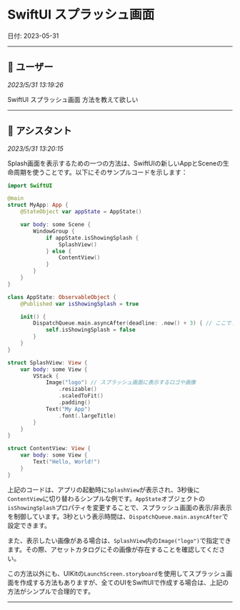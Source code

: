 # SwiftUI スプラッシュ画面

日付: 2023-05-31

---

## 👤 ユーザー
*2023/5/31 13:19:26*

SwiftUI スプラッシュ画面 方法を教えて欲しい

---

## 🤖 アシスタント
*2023/5/31 13:20:15*

Splash画面を表示するための一つの方法は、SwiftUIの新しいAppとSceneの生命周期を使うことです。以下にそのサンプルコードを示します：

```swift
import SwiftUI

@main
struct MyApp: App {
    @StateObject var appState = AppState()

    var body: some Scene {
        WindowGroup {
            if appState.isShowingSplash {
                SplashView()
            } else {
                ContentView()
            }
        }
    }
}

class AppState: ObservableObject {
    @Published var isShowingSplash = true

    init() {
        DispatchQueue.main.asyncAfter(deadline: .now() + 3) { // ここでスプラッシュ画面の表示時間を調整できます
            self.isShowingSplash = false
        }
    }
}

struct SplashView: View {
    var body: some View {
        VStack {
            Image("logo") // スプラッシュ画面に表示するロゴや画像
                .resizable()
                .scaledToFit()
                .padding()
            Text("My App")
                .font(.largeTitle)
        }
    }
}

struct ContentView: View {
    var body: some View {
        Text("Hello, World!")
    }
}
```

上記のコードは、アプリの起動時に`SplashView`が表示され、3秒後に`ContentView`に切り替わるシンプルな例です。`AppState`オブジェクトの`isShowingSplash`プロパティを変更することで、スプラッシュ画面の表示/非表示を制御しています。3秒という表示時間は、`DispatchQueue.main.asyncAfter`で設定できます。

また、表示したい画像がある場合は、`SplashView`内の`Image("logo")`で指定できます。その際、アセットカタログにその画像が存在することを確認してください。

この方法以外にも、UIKitの`LaunchScreen.storyboard`を使用してスプラッシュ画面を作成する方法もありますが、全てのUIをSwiftUIで作成する場合は、上記の方法がシンプルで合理的です。

---

